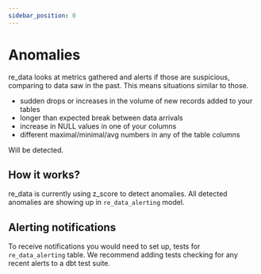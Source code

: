 ```yaml
---
sidebar_position: 0
---
```


# Anomalies

re_data looks at metrics gathered and alerts if those are suspicious, comparing to data saw in the past. This means situations similar to those.

- sudden drops or increases in the volume of new records added to your tables
- longer than expected break between data arrivals
- increase in NULL values in one of your columns
- different maximal/minimal/avg numbers in any of the table columns

Will be detected.

## How it works?

re_data is currently using z_score to detect anomalies. All detected anomalies are showing up in `re_data_alerting` model.

## Alerting notifications

To receive notifications you would need to set up, tests for `re_data_alerting` table. We recommend adding tests checking for any recent alerts to a dbt test suite.
